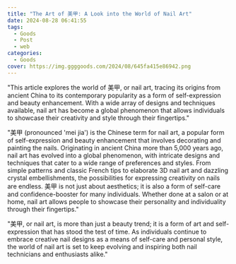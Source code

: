 ```yaml
---
title: "The Art of 美甲: A Look into the World of Nail Art"
date: 2024-08-28 06:41:55
tags:
  - Goods
  - Post
  - web
categories:
  - Goods
cover: https://img.ggggoods.com/2024/08/645fa415e86942.png
---
```


"This article explores the world of 美甲, or nail art, tracing its origins from ancient China to its contemporary popularity as a form of self-expression and beauty enhancement. With a wide array of designs and techniques available, nail art has become a global phenomenon that allows individuals to showcase their creativity and style through their fingertips."

"美甲 (pronounced 'mei jia') is the Chinese term for nail art, a popular form of self-expression and beauty enhancement that involves decorating and painting the nails. Originating in ancient China more than 5,000 years ago, nail art has evolved into a global phenomenon, with intricate designs and techniques that cater to a wide range of preferences and styles. From simple patterns and classic French tips to elaborate 3D nail art and dazzling crystal embellishments, the possibilities for expressing creativity on nails are endless. 美甲 is not just about aesthetics; it is also a form of self-care and confidence-booster for many individuals. Whether done at a salon or at home, nail art allows people to showcase their personality and individuality through their fingertips."

"美甲, or nail art, is more than just a beauty trend; it is a form of art and self-expression that has stood the test of time. As individuals continue to embrace creative nail designs as a means of self-care and personal style, the world of nail art is set to keep evolving and inspiring both nail technicians and enthusiasts alike."
